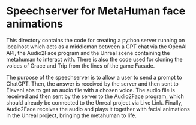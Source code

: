 # Speechserver for MetaHuman face animations
This directory contains the code for creating a python server running on localhost which acts as a middleman between a GPT chat via the OpenAI API, the Audio2Face program and the Unreal scene containing the metahuman to interact with. There is also the code used for cloning the voices of Grace and Trip from the lines of the game Facade.

The purpose of the speechserver is to allow a user to send a prompt to ChatGPT. Then, the answer is received by the server and then sent to ElevenLabs to get an audio file with a chosen voice. The audio file is received and then sent by the server to the Audio2Face program, which should already be connected to the Unreal project via Live Link. Finally, Audio2Face receives the audio and plays it together with facial animations in the Unreal project, bringing the metahuman to life. 